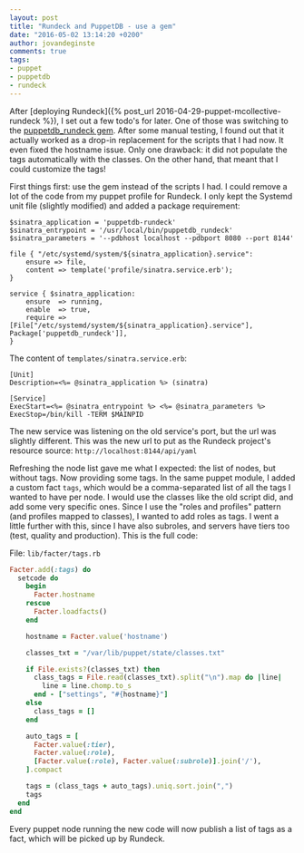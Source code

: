 ```yaml
---
layout: post
title: "Rundeck and PuppetDB - use a gem"
date: "2016-05-02 13:14:20 +0200"
author: jovandeginste
comments: true
tags:
- puppet
- puppetdb
- rundeck
---
```


After [deploying Rundeck]({% post_url 2016-04-29-puppet-mcollective-rundeck %}), I set out a few todo's for later. One of those was switching to the [puppetdb_rundeck gem](https://github.com/opentable/puppetdb_rundeck). After some manual testing, I found out that it actually worked as a drop-in replacement for the scripts that I had now. It even fixed the hostname issue. Only one drawback: it did not populate the tags automatically with the classes. On the other hand, that meant that I could customize the tags!

First things first: use the gem instead of the scripts I had. I could remove a lot of the code from my puppet profile for Rundeck. I only kept the Systemd unit file (slightly modified) and added a package requirement:

```puppet
$sinatra_application = 'puppetdb-rundeck'
$sinatra_entrypoint = '/usr/local/bin/puppetdb_rundeck'
$sinatra_parameters = '--pdbhost localhost --pdbport 8080 --port 8144'

file { "/etc/systemd/system/${sinatra_application}.service":
	ensure => file,
	content => template('profile/sinatra.service.erb');
}

service { $sinatra_application:
	ensure  => running,
	enable  => true,
	require => [File["/etc/systemd/system/${sinatra_application}.service"], Package['puppetdb_rundeck']],
}
```

The content of `templates/sinatra.service.erb`:

```puppet
[Unit]
Description=<%= @sinatra_application %> (sinatra)

[Service]
ExecStart=<%= @sinatra_entrypoint %> <%= @sinatra_parameters %>
ExecStop=/bin/kill -TERM $MAINPID
```

The new service was listening on the old service's port, but the url was slightly different. This was the new url to put as the Rundeck project's resource source: `http://localhost:8144/api/yaml`

Refreshing the node list gave me what I expected: the list of nodes, but without tags. Now providing some tags. In the same puppet module, I added a custom fact `tags`, which would be a comma-separated list of all the tags I wanted to have per node. I would use the classes like the old script did, and add some very specific ones. Since I use the "roles and profiles" pattern (and profiles mapped to classes), I wanted to add roles as tags. I went a little further with this, since I have also subroles, and servers have tiers too (test, quality and production). This is the full code:

File: `lib/facter/tags.rb`

```ruby
Facter.add(:tags) do
  setcode do
    begin
      Facter.hostname
    rescue
      Facter.loadfacts()
    end

    hostname = Facter.value('hostname')

    classes_txt = "/var/lib/puppet/state/classes.txt"

    if File.exists?(classes_txt) then
      class_tags = File.read(classes_txt).split("\n").map do |line|
        line = line.chomp.to_s
      end - ["settings", "#{hostname}"]
    else
      class_tags = []
    end

    auto_tags = [
      Facter.value(:tier),
      Facter.value(:role),
      [Facter.value(:role), Facter.value(:subrole)].join('/'),
    ].compact

    tags = (class_tags + auto_tags).uniq.sort.join(",")
    tags
  end
end
```

Every puppet node running the new code will now publish a list of tags as a fact, which will be picked up by Rundeck.

